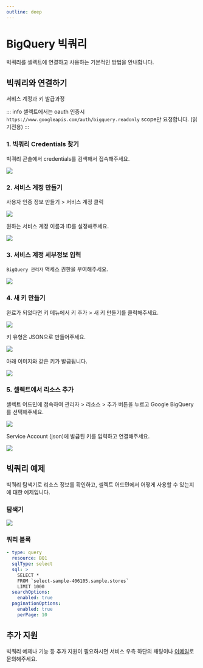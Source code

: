 ```yaml
---
outline: deep
---
```


# BigQuery 빅쿼리

빅쿼리를 셀렉트에 연결하고 사용하는 기본적인 방법을 안내합니다.

## 빅쿼리와 연결하기

서비스 계정과 키 발급과정

::: info
셀렉트에서는 oauth 인증시 `https://www.googleapis.com/auth/bigquery.readonly` scope만 요청합니다. (읽기전용)
:::

### 1. 빅쿼리 Credentials 찾기

빅쿼리 콘솔에서 credentials를 검색해서 접속해주세요. 

![](https://imagedelivery.net/MHVC-FGTDyxApYeHyF29Tw/ed835cd9-32e1-49bc-1be3-50d4a4d38b00/docs)

### 2. 서비스 계정 만들기

사용자 인증 정보 만들기 > 서비스 계정 클릭

![](https://imagedelivery.net/MHVC-FGTDyxApYeHyF29Tw/deaccc73-1e92-4e6c-8f26-bb3616b72400/docs)

원하는 서비스 계정 이름과 ID를 설정해주세요.

![](https://imagedelivery.net/MHVC-FGTDyxApYeHyF29Tw/bb4543ed-f854-49c4-6ebb-51b53bf83b00/docs)

### 3. 서비스 계정 세부정보 입력

`BigQuery 관리자` 액세스 권한을 부여해주세요.

![](https://imagedelivery.net/MHVC-FGTDyxApYeHyF29Tw/f05886d5-016e-440a-ed38-1b019b8b9c00/docs)

### 4. 새 키 만들기

완료가 되었다면 키 메뉴에서 키 추가 > 새 키 만들기를 클릭해주세요.

![](https://imagedelivery.net/MHVC-FGTDyxApYeHyF29Tw/07d66242-e4c5-4756-ad19-20e30f113b00/docs)

키 유형은 JSON으로 만들어주세요.

![](https://imagedelivery.net/MHVC-FGTDyxApYeHyF29Tw/8ad04bd9-6263-42be-ba63-1a2d80034000/docs)

아래 이미지와 같은 키가 발급됩니다.

![](https://imagedelivery.net/MHVC-FGTDyxApYeHyF29Tw/5eec6590-0475-4c10-7225-6cde74c87e00/docs)

### 5. 셀렉트에서 리소스 추가

셀렉트 어드민에 접속하여 관리자 > 리소스 > 추가 버튼을 누르고 Google BigQuery를 선택해주세요.

![](https://imagedelivery.net/MHVC-FGTDyxApYeHyF29Tw/5985640a-42cf-4fef-9d26-f92b9d932000/docs)

Service Account (json)에 발급된 키를 입력하고 연결해주세요.

![](https://imagedelivery.net/MHVC-FGTDyxApYeHyF29Tw/a36d0879-52cb-47e2-2f38-01655828a600/docs)


## 빅쿼리 예제

빅쿼리 탐색기로 리소스 정보를 확인하고, 셀렉트 어드민에서 어떻게 사용할 수 있는지에 대한 예제입니다.

### 탐색기

![](https://imagedelivery.net/MHVC-FGTDyxApYeHyF29Tw/d90ed51e-9748-48e6-c1a9-412ca1f1fd00/docs)

### 쿼리 블록

```yaml
- type: query
  resource: BQ1
  sqlType: select
  sql: >
    SELECT * 
    FROM `select-sample-406105.sample.stores`
    LIMIT 1000
  searchOptions:
    enabled: true
  paginationOptions:
    enabled: true
    perPage: 10
```

## 추가 지원

빅쿼리 예제나 기능 등 추가 지원이 필요하시면 서비스 우측 하단의 채팅이나 [이메일](mailto:support@selectfromuser.com)로 문의해주세요.